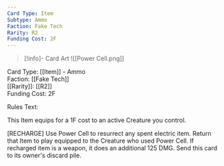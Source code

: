 ```yaml
---
Card Type: Item
Subtype: Ammo
Faction: Fake Tech
Rarity: R2
Funding Cost: 2F
---
```

> [!info]- Card Art
> ![[Power Cell.png]]

Card Type: [[Item]] - Ammo  
Faction: [[Fake Tech]]  
[[Rarity]]: [[R2]]  
Funding Cost: 2F  

Rules Text:  

This Item equips for a 1F cost to an active Creature you control.  

[RECHARGE] Use Power Cell to resurrect any spent electric item.
Return that Item to play equipped to the Creature who used Power Cell.
If recharged item is a weapon, it does an additional 125 DMG.
Send this card to its owner's discard pile.  